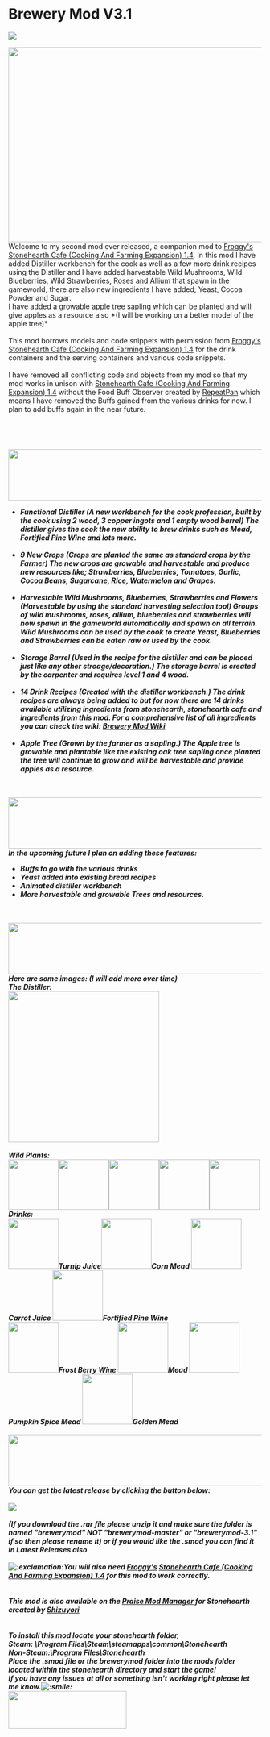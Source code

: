 # Brewery Mod V3.1
<a href="https://github.com/kurohito/brewerymod/releases"><img src="http://i794.photobucket.com/albums/yy224/blindrite/Brewery%20Mod/latest-release.png"></a>

<img src="https://cdn.discourse.org/business/uploads/stonehearth/original/3X/c/9/c9fc48f7bc15db3281fe6ca5d17ac161d7202885.png" width="613" height="387">
<br>
Welcome to my second mod ever released, a companion mod to <a href="http://discourse.stonehearth.net/users/Froggy/activity">Froggy's</a> <a href="http://discourse.stonehearth.net/t/mod-stonehearth-cafe-cooking-and-farming-expansion-1-4/10159">Stonehearth Cafe (Cooking And Farming Expansion) 1.4</a>, In this mod I have added Distiller workbench for the cook as well as a few more drink recipes using the Distiller and I have added harvestable Wild Mushrooms, Wild Blueberries, Wild Strawberries, Roses and Allium that spawn in the gameworld, there are also new ingredients I have added; Yeast, Cocoa Powder and Sugar.<br>
I have added a growable apple tree sapling which can be planted and will give apples as a resource also *(I will be working on a better model of the apple tree)*
<br><br>
This mod borrows models and code snippets with permission from <a href="http://discourse.stonehearth.net/users/Froggy/activity">Froggy's</a> <a href="http://discourse.stonehearth.net/t/mod-stonehearth-cafe-cooking-and-farming-expansion-1-4/10159">Stonehearth Cafe (Cooking And Farming Expansion) 1.4</a> for the drink containers and the serving containers and various code snippets.
<br><br>
I have removed all conflicting code and objects from my mod so that my mod works in unison with <a href="http://discourse.stonehearth.net/t/mod-stonehearth-cafe-cooking-and-farming-expansion-1-4/10159">Stonehearth Cafe (Cooking And Farming Expansion) 1.4</a> without the Food Buff Observer created by <a href="http://discourse.stonehearth.net/users/repeatpan/activity">RepeatPan</a> which means I have removed the Buffs gained from the various drinks for now. I plan to add buffs again in the near future.
<br><br><h5>
<br><br>
<img src="https://cdn.discourse.org/business/uploads/stonehearth/original/3X/0/0/00e2678820f37164443a4787365bfcf13a79f337.png" width="613" height="102">
<br>
<ul>
<li><b>Functional Distiller</b> <i>(A new workbench for the cook profession, built by the cook using 2 wood, 3 copper ingots and 1 empty wood barrel)</i> The distiller gives the cook the new ability to brew drinks such as Mead, Fortified Pine Wine and lots more.</li>
<br>
<li><b>9 New Crops</b> <i>(Crops are planted the same as standard crops by the Farmer)</i> The new crops are growable and harvestable and produce new resources like; Strawberries, Blueberries, Tomatoes, Garlic, Cocoa Beans, Sugarcane, Rice, Watermelon and Grapes.</li><br>
<li><b>Harvestable Wild Mushrooms, Blueberries, Strawberries and Flowers</b> <i>(Harvestable by using the standard harvesting selection tool)</i> Groups of wild mushrooms, roses, allium, blueberries and strawberries will now spawn in the gameworld automatically and spawn on all terrain. Wild Mushrooms can be used by the cook to create Yeast, Blueberries and Strawberries can be eaten raw or used by the cook.</li>
<br>
<li><b>Storage Barrel</b> <i>(Used in the recipe for the distiller and can be placed just like any other stroage/decoration.)</i> The storage barrel is created by the carpenter and requires level 1 and 4 wood.</li>
<br>
<li><b>14 Drink Recipes</b> <i>(Created with the distiller workbench.)</i> The drink recipes are always being added to but for now there are 14 drinks available utilizing ingredients from stonehearth, stonehearth cafe and ingredients from this mod. For a comprehensive list of all ingredients you can check the wiki: <a href="http://github.com/kurohito/brewerymod/wiki/Home">Brewery Mod Wiki</a></li>
<br>
<li><b>Apple Tree</b> <i>(Grown by the farmer as a sapling.)</i> The Apple tree is growable and plantable like the existing oak tree sapling once planted the tree will continue to grow and will be harvestable and provide apples as a resource.</li>
</ul><br><br>

<img src="https://cdn.discourse.org/business/uploads/stonehearth/original/3X/8/5/85ca75a520504a3b92d944e73ce361f9024d8ec4.png" width="613" height="102">
<br>
In the upcoming future I plan on adding these features:
<br>
<ul>
<li>Buffs to go with the various drinks</li>
<li>Yeast added into existing bread recipes</li>
<li>Animated distiller workbench</li>
<li>More harvestable and growable Trees and resources.</li>
</ul>
<br><br>
<img src="https://cdn.discourse.org/business/uploads/stonehearth/original/3X/a/5/a5949f13032348bb950af7943d295228b434f583.png" width="613" height="102">
<br>
Here are some images: (I will add more over time)
<br>
<b>The Distiller:</b><br>
<img src="https://cdn.discourse.org/business/uploads/stonehearth/original/3X/0/9/092e735ebe59c7837c50e0b7ab04d693f10c7a30.png" width="300" height="300">
<br><br>
<b>Wild Plants:</b><br>
<img src="http://i794.photobucket.com/albums/yy224/blindrite/Brewery%20Mod/Plants/mushroom.png" width="100" height="100"><img src="http://i794.photobucket.com/albums/yy224/blindrite/Brewery%20Mod/Plants/blueberry.png" width="100" height="100"><img src="http://i794.photobucket.com/albums/yy224/blindrite/Brewery%20Mod/Plants/roses.png" width="100" height="100"><img src="http://i794.photobucket.com/albums/yy224/blindrite/Brewery%20Mod/Plants/allium.png" width="100" height="100"><img src="http://i794.photobucket.com/albums/yy224/blindrite/Brewery%20Mod/Plants/strawberry.png" width="100" height="100">
<br>
<b>Drinks:</b><br>
<img src="https://cdn.discourse.org/business/uploads/stonehearth/original/3X/4/d/4d2de77311182fd09606906036b342da2becc9de.png" width="100" height="100">Turnip Juice<img src="https://cdn.discourse.org/business/uploads/stonehearth/original/3X/4/f/4f41f780d878a7da3094842eef70fb07942f72b8.png" width="100" height="100">Corn Mead
<img src="https://cdn.discourse.org/business/uploads/stonehearth/original/3X/4/0/4045fe98ff6d022c8afcc64aebf7662e3530baf4.png" width="100" height="100">Carrot Juice <img src="https://cdn.discourse.org/business/uploads/stonehearth/original/3X/3/a/3ac6cfd252b74fedad50e28477db4354174a268e.png" width="100" height="100">Fortified Pine Wine<br>
<img src="https://cdn.discourse.org/business/uploads/stonehearth/original/3X/6/5/659ff51483e4faf8499bc3a1676856764e397933.png" width="100" height="100">Frost Berry Wine <img src="https://cdn.discourse.org/business/uploads/stonehearth/original/3X/9/a/9a9ad935c75433de7f6babe86950de2bc7766a93.png" width="100" height="100">Mead
<img src="https://cdn.discourse.org/business/uploads/stonehearth/original/3X/9/a/9a3dbb668dd1d3766bda387d1698a82c869c8284.png" width="100" height="100">Pumpkin Spice Mead <img src="https://cdn.discourse.org/business/uploads/stonehearth/original/3X/f/6/f607cfd7a789280a3dd741582242ec5049f54109.png" width="100" height="100">Golden Mead
<br><br>
<img src="https://cdn.discourse.org/business/uploads/stonehearth/original/3X/b/4/b45d7dc271e7c04ac373adfc342105ebb5f9593c.png" width="613" height="102">
<br>
You can get the latest release by clicking the button below:<br><br> <a href="https://github.com/kurohito/brewerymod/releases"><img src="http://i794.photobucket.com/albums/yy224/blindrite/Brewery%20Mod/latest-release.png"></a><br><br> <i>(If you download the .rar file please unzip it and make sure the folder is named "brewerymod" <b>NOT</b> "brewerymod-master" or "brewerymod-3.1" if so then please rename it)</i> <b>or</b> if you would like the .smod you can find it in Latest Releases also<br><br>
<img src="https://cdn.discourse.org/business/images/emoji/emoji_one/exclamation.png?v=0" title=":exclamation:" class="emoji" alt=":exclamation:"><b>You will also need <a href="http://discourse.stonehearth.net/users/Froggy/activity">Froggy's</a> <a href="http://discourse.stonehearth.net/t/mod-stonehearth-cafe-cooking-and-farming-expansion-1-4/10159">Stonehearth Cafe (Cooking And Farming Expansion) 1.4</a> for this mod to work correctly.</b><br><br><br>
This mod is also available on the <a href="http://discourse.stonehearth.net/t/praise-stonehearth-mod-manager/16157">Praise Mod Manager</a> for Stonehearth created by <a href="http://discourse.stonehearth.net/users/Shizuyori">Shizuyori</a>
<br><br><br>
<b>To install this mod locate your stonehearth folder,</b>
<br>
<i><b>Steam:</b> \Program Files\Steam\steamapps\common\Stonehearth</i><br>
<i><b>Non-Steam:</b>\Program Files\Stonehearth</i>
<br>
Place the .smod file or the brewerymod folder into the mods folder located within the stonehearth directory and start the game!
<br>
If you have any issues at all or something isn't working right please let me know.<img src="https://cdn.discourse.org/business/images/emoji/emoji_one/smile.png?v=0" title=":smile:" class="emoji" alt=":smile:">
<br>
<img src="https://cdn.discourse.org/business/uploads/stonehearth/original/3X/3/9/390e5dd02b7e31ca568d214842b230fa1b855ba4.png" width="235" height="75">

